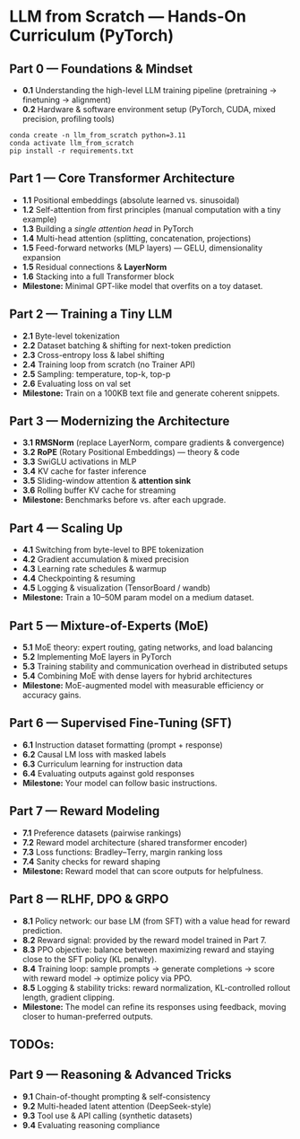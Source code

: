 # LLM from Scratch — Hands-On Curriculum (PyTorch)

## Part 0 — Foundations & Mindset
- **0.1** Understanding the high-level LLM training pipeline (pretraining → finetuning → alignment)
- **0.2** Hardware & software environment setup (PyTorch, CUDA, mixed precision, profiling tools)

```
conda create -n llm_from_scratch python=3.11
conda activate llm_from_scratch
pip install -r requirements.txt
```

## Part 1 — Core Transformer Architecture
- **1.1** Positional embeddings (absolute learned vs. sinusoidal)
- **1.2** Self-attention from first principles (manual computation with a tiny example)
- **1.3** Building a *single attention head* in PyTorch
- **1.4** Multi-head attention (splitting, concatenation, projections)
- **1.5** Feed-forward networks (MLP layers) — GELU, dimensionality expansion
- **1.5** Residual connections & **LayerNorm**
- **1.6** Stacking into a full Transformer block
- **Milestone:** Minimal GPT-like model that overfits on a toy dataset.

## Part 2 — Training a Tiny LLM
- **2.1** Byte-level tokenization
- **2.2** Dataset batching & shifting for next-token prediction
- **2.3** Cross-entropy loss & label shifting
- **2.4** Training loop from scratch (no Trainer API)
- **2.5** Sampling: temperature, top-k, top-p
- **2.6** Evaluating loss on val set
- **Milestone:** Train on a 100KB text file and generate coherent snippets.

## Part 3 — Modernizing the Architecture
- **3.1** **RMSNorm** (replace LayerNorm, compare gradients & convergence)
- **3.2** **RoPE** (Rotary Positional Embeddings) — theory & code
- **3.3** SwiGLU activations in MLP
- **3.4** KV cache for faster inference
- **3.5** Sliding-window attention & **attention sink**
- **3.6** Rolling buffer KV cache for streaming
- **Milestone:** Benchmarks before vs. after each upgrade.

## Part 4 — Scaling Up
- **4.1** Switching from byte-level to BPE tokenization
- **4.2** Gradient accumulation & mixed precision
- **4.3** Learning rate schedules & warmup
- **4.4** Checkpointing & resuming
- **4.5** Logging & visualization (TensorBoard / wandb)
- **Milestone:** Train a 10–50M param model on a medium dataset.

## Part 5 — Mixture-of-Experts (MoE)
- **5.1** MoE theory: expert routing, gating networks, and load balancing
- **5.2** Implementing MoE layers in PyTorch
- **5.3** Training stability and communication overhead in distributed setups
- **5.4** Combining MoE with dense layers for hybrid architectures
- **Milestone:** MoE-augmented model with measurable efficiency or accuracy gains.

## Part 6 — Supervised Fine-Tuning (SFT)
- **6.1** Instruction dataset formatting (prompt + response)
- **6.2** Causal LM loss with masked labels
- **6.3** Curriculum learning for instruction data
- **6.4** Evaluating outputs against gold responses
- **Milestone:** Your model can follow basic instructions.

## Part 7 — Reward Modeling
- **7.1** Preference datasets (pairwise rankings)
- **7.2** Reward model architecture (shared transformer encoder)
- **7.3** Loss functions: Bradley–Terry, margin ranking loss
- **7.4** Sanity checks for reward shaping
- **Milestone:** Reward model that can score outputs for helpfulness.

## Part 8 — RLHF, DPO & GRPO
- **8.1** Policy network: our base LM (from SFT) with a value head for reward prediction.
- **8.2** Reward signal: provided by the reward model trained in Part 7.
- **8.3** PPO objective: balance between maximizing reward and staying close to the SFT policy (KL penalty).
- **8.4** Training loop: sample prompts → generate completions → score with reward model → optimize policy via PPO.
- **8.5** Logging & stability tricks: reward normalization, KL-controlled rollout length, gradient clipping.
- **Milestone:** The model can refine its responses using feedback, moving closer to human-preferred outputs.


## TODOs:

## Part 9 — Reasoning & Advanced Tricks
- **9.1** Chain-of-thought prompting & self-consistency
- **9.2** Multi-headed latent attention (DeepSeek-style)
- **9.3** Tool use & API calling (synthetic datasets)
- **9.4** Evaluating reasoning compliance
